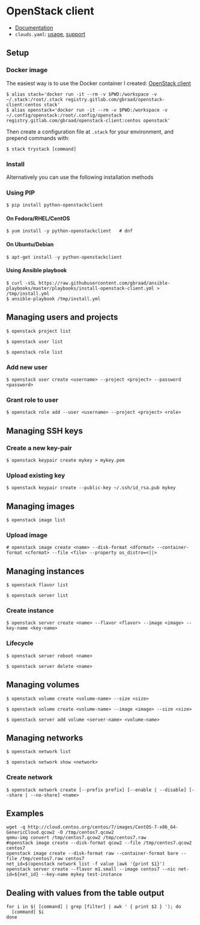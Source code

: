 # OpenStack client

  * [Documentation](http://docs.openstack.org/developer/python-openstackclient/)
  * `clouds.yaml`: [usage](http://docs.openstack.org/developer/python-openstackclient/configuration.html), [support](http://specs.openstack.org/openstack/openstack-specs/specs/clouds-yaml-support.html)


## Setup 


### Docker image
The easiest way is to use the Docker container I created: [OpenStack client](https://github.com/gbraad/docker-openstack-client)

```
$ alias stack='docker run -it --rm -v $PWD:/workspace -v ~/.stack:/root/.stack registry.gitlab.com/gbraad/openstack-client:centos stack'
$ alias openstack='docker run -it --rm -v $PWD:/workspace -v ~/.config/openstack:/root/.config/openstack registry.gitlab.com/gbraad/openstack-client:centos openstack'
```

Then create a configuration file at `.stack` for your environment, and prepend commands with:


```
$ stack trystack [command]
```


### Install
Alternatively you can use the following installation methods


### Using PIP
```
$ pip install python-openstackclient
```


#### On Fedora/RHEL/CentOS
```
$ yum install -y python-openstackclient   # dnf
```


#### On Ubuntu/Debian
```
$ apt-get install -y python-openstackclient
```


#### Using Ansible playbook
```
$ curl -sSL https://raw.githubusercontent.com/gbraad/ansible-playbooks/master/playbooks/install-openstack-client.yml > /tmp/install.yml
$ ansible-playbook /tmp/install.yml
```


## Managing users and projects
```
$ openstack project list

$ openstack user list

$ openstack role list
```


### Add new user
```
$ openstack user create <username> --project <project> --password <password>
```

### Grant role to user
```
$ openstack role add --user <username> --project <project> <role>
```

## Managing SSH keys

### Create a new key-pair
```
$ openstack keypair create mykey > mykey.pem
```

### Upload existing key
```
$ openstack keypair create --public-key ~/.ssh/id_rsa.pub mykey
```


## Managing images
```
$ openstack image list
```

### Upload image
```
# openstack image create <name> --disk-format <dformat> --container-format <cformat> --file <file> --property os_distro=<||>
```


## Managing instances
```
$ openstack flavor list

$ openstack server list
```

### Create instance
```
$ openstack server create <name> --flavor <flavor> --image <image> --key-name <key-name>
```

### Lifecycle
```
$ openstack server reboot <name>

$ openstack server delete <name>
```


## Managing volumes
```
$ openstack volume create <volume-name> --size <size>

$ openstack volume create <volume-name> --image <image> --size <size>

$ openstack server add volume <server-name> <volume-name>
```


## Managing networks
```
$ openstack network list

$ openstack network show <network>
```


### Create network
```
$ openstack network create [--prefix prefix] [--enable | --disable] [--share | --no-share] <name>
```


## Examples
```
wget -q http://cloud.centos.org/centos/7/images/CentOS-7-x86_64-GenericCloud.qcow2 -O /tmp/centos7.qcow2
qemu-img convert /tmp/centos7.qcow2 /tmp/centos7.raw
#openstack image create --disk-format qcow2 --file /tmp/centos7.qcow2 centos7
openstack image create --disk-format raw --container-format bare --file /tmp/centos7.raw centos7
net_id=$(openstack network list -f value |awk '{print $1}')
openstack server create --flavor m1.small --image centos7 --nic net-id=${net_id} --key-name mykey test-instance
```


## Dealing with values from the table output

```
for i in $( [command] | grep [filter] | awk ' { print $2 } '); do
  [command] $i
done
```

